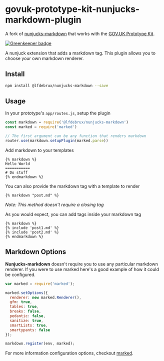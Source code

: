 # govuk-prototype-kit-nunjucks-markdown-plugin

A fork of [nunjucks-markdown](https://github.com/zephraph/nunjucks-markdown) that works with the [GOV.UK Prototype Kit](https://prototype-kit.service.gov.uk/docs/).

[![Greenkeeper badge](https://badges.greenkeeper.io/zephraph/nunjucks-markdown.svg)](https://greenkeeper.io/)

A nunjuck extension that adds a markdown tag. This plugin allows you to choose your own markdown renderer.

## Install

``` bash
npm install @lfdebrux/nunjucks-markdown --save
```

## Usage

In your prototype's `app/routes.js`, setup the plugin

``` js
const markdown = require('@lfdebrux/nunjucks-markdown')
const marked = require('marked')

// The first argument can be any function that renders markdown
router.use(markdown.setupPlugin(marked.parse))
```

Add markdown to your templates

```
{% markdown %}
Hello World
===========
# Do stuff
{% endmarkdown %}
```

You can also provide the markdown tag with a template to render

```
{% markdown "post.md" %}
```
_Note: This method doesn't require a closing tag_

As you would expect, you can add tags inside your markdown tag
```
{% markdown %}
{% include 'post1.md' %}
{% include 'post2.md' %}
{% endmarkdown %}
```


## Markdown Options

**Nunjucks-markdown** doesn't require you to use any particular markdown renderer. If you were to use marked here's a good example of how it could be configured.

``` js
var marked = require('marked');

marked.setOptions({
  renderer: new marked.Renderer(),
  gfm: true,
  tables: true,
  breaks: false,
  pedantic: false,
  sanitize: true,
  smartLists: true,
  smartypants: false
});

markdown.register(env, marked);
```

For more information configuration options, checkout [marked](https://github.com/chjj/marked).


